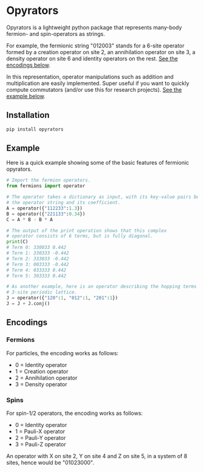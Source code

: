 # Opyrators
Opyrators is a lightweight python package that represents many-body fermion- and spin-operators as strings.

For example, the fermionic string "012003" stands for
a 6-site operator formed by a creation operator on site 2, an annihilation operator on site 3, a density operator on site 6 and identity operators on the rest. [See the encodings below](#encodings).

In this representation, operator manipulations such as addition and multiplication are easily implemented. Super useful if you want to quickly compute commutators (and/or use this for research projects). [See the example below](#example).

## Installation
```python
pip install opyrators
```

## Example
Here is a quick example showing some of the basic features of fermionic opyrators.

```python
# Import the fermion operators.
from fermions import operator

# The operator takes a dictionary as input, with its key-value pairs being
# the operator string and its coefficient.
A = operator({"112233":1.3})
B = operator({"221133":0.34})
C = A * B - B * A

# The output of the print operation shows that this complex
# operator consists of 6 terms, but is fully diagonal.
print(C)
# Term 0: 330033 0.442
# Term 1: 330333 -0.442
# Term 2: 333033 -0.442
# Term 3: 003333 -0.442
# Term 4: 033333 0.442
# Term 5: 303333 0.442

# As another example, here is an operator describing the hopping terms on a
# 3-site periodic lattice.
J = operator({"120":1, "012":1, "201":1})
J = J + J.conj()
```

## Encodings
### Fermions
For particles, the encoding works as follows:
* 0 = Identity operator
* 1 = Creation operator
* 2 = Annihilation operator
* 3 = Density operator

### Spins
For spin-1/2 operators, the encoding works as follows:
* 0 = Identity operator
* 1 = Pauli-X operator
* 2 = Pauli-Y operator
* 3 = Pauli-Z operator

An operator with X on site 2, Y on site 4 and Z on site 5, in a system of 8 sites, hence would be "01023000".
